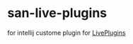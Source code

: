 # san-live-plugins
for intellij
custome plugin for [LivePlugins](https://github.com/dkandalov/live-plugin)
